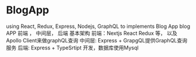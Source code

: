 # BlogApp
using React, Redux, Express, Nodejs, GraphQL to implements Blog App
blog APP 前端 ， 中间层， 后端
基本架构
前端：Nextjs React Redux 等， 以及Apollo Client来做graphQL查询
中间层: Express + GrapgQL提供GraphQL查询服务
后端: Express + TypeSrtipt 开发，数据库使用Mysql

